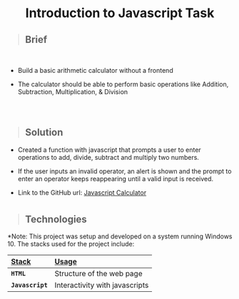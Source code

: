 <div align=center>
<h1>Introduction to Javascript Task</h1>
</div>


>## Brief

    
<br>

- Build a basic arithmetic calculator without a frontend

- The calculator should be able to perform basic operations like Addition, Subtraction, Multiplication, & Division

<br>


#

>## Solution

- Created a function with javascript that prompts a user to enter operations to add, divide, subtract and multiply two numbers.

- If the user inputs an invalid operator, an alert is shown and the prompt to enter an operator keeps reappearing until a valid input is received.

- Link to the GitHub url: [Javascript Calculator](https://github.com/EnebeliEmmanuel/calc-js.git)


#
> ## Technologies

<p align="justify">
*Note: This project was setup and developed on a system running Windows 10. The stacks used for the project include:
</p>

| <b><u>Stack</u></b>          | <b><u>Usage</u></b>   |
| :--------------------------- | :-------------------- |
| **`HTML`**             | Structure of the web page |
| **`Javascript`**               | Interactivity with javascripts  |